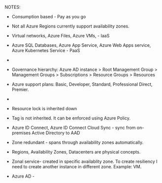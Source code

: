 NOTES:

- Consumption based - Pay as you go
- Not all Azure Regions currently support availability zones.
  
- Virtual networks, Azure Files, Azure VMs, - IaaS
- Azure SQL Databases, Azure App Service, Azure Web Apps service, Azure Kubernetes Service - PaaS
- 

- Governance hierarchy: Azure AD instance > Root Management Group > Management Groups > Subscriptions > Resource Groups > Resources
- Azure support plans: Basic, Developer, Standard, Professional Direct, Premier.
- 

- Resource lock is inherited down
- Tag is not inherited. It can be enforced using Azure Policy.
- Azure ID Connect, Azure ID Connect Cloud Sync - sync from on-premises Active Directory to AAD
- Zone redundant - spans through availability zones automatically.
- Regions, Availability Zones, Datacenters are physical concepts.
- Zonal service- created in specific availablity zone. To create resiliency I need to create another instance in different zone. Example: VM.
- Azure AD - 
